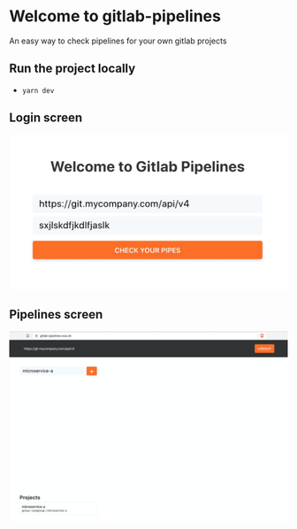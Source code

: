 # Welcome to gitlab-pipelines

An easy way to check pipelines for your own gitlab projects

## Run the project locally

- `yarn dev`

## Login screen

![Login screen](img/configuration.png)

## Pipelines screen

![Pipelines screen](img/pipelines.png)
